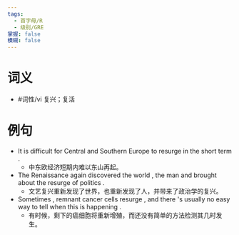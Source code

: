 ```yaml
---
tags:
  - 首字母/R
  - 级别/GRE
掌握: false
模糊: false
---
```

# 词义
- #词性/vi  复兴；复活
# 例句
- It is difficult for Central and Southern Europe to resurge in the short term .
	- 中东欧经济短期内难以东山再起。
- The Renaissance again discovered the world , the man and brought about the resurge of politics .
	- 文艺复兴重新发现了世界，也重新发现了人，并带来了政治学的复兴。
- Sometimes , remnant cancer cells resurge , and there 's usually no easy way to tell when this is happening .
	- 有时候，剩下的癌细胞将重新增殖，而还没有简单的方法检测其几时发生。
